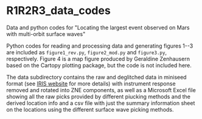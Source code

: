 # R1R2R3_data_codes
Data and python codes for "Locating the largest event observed on Mars with multi-orbit surface waves"

Python codes for reading and processing data and generating figures 1--3 are included as `figure1_rev.py`, `figure2_mod.py` and `figure3.py`, respectively. Figure 4 is a map figure produced by Geraldine Zenhausern based on the Cartopy plotting package, but the code is not included here.

The data subdirectory contains the raw and deglitched data in miniseed format (see [IRIS website](http://ds.iris.edu/ds/nodes/dmc/data/formats/miniseed/)  for more details) with instrument response removed and rotated into ZNE components, as well as a Microsoft Excel file showing all the raw picks provided by different piucking methods and the derived location info and a csv file with just the summary information sheet on the locations using the different surface wave picking methods.
